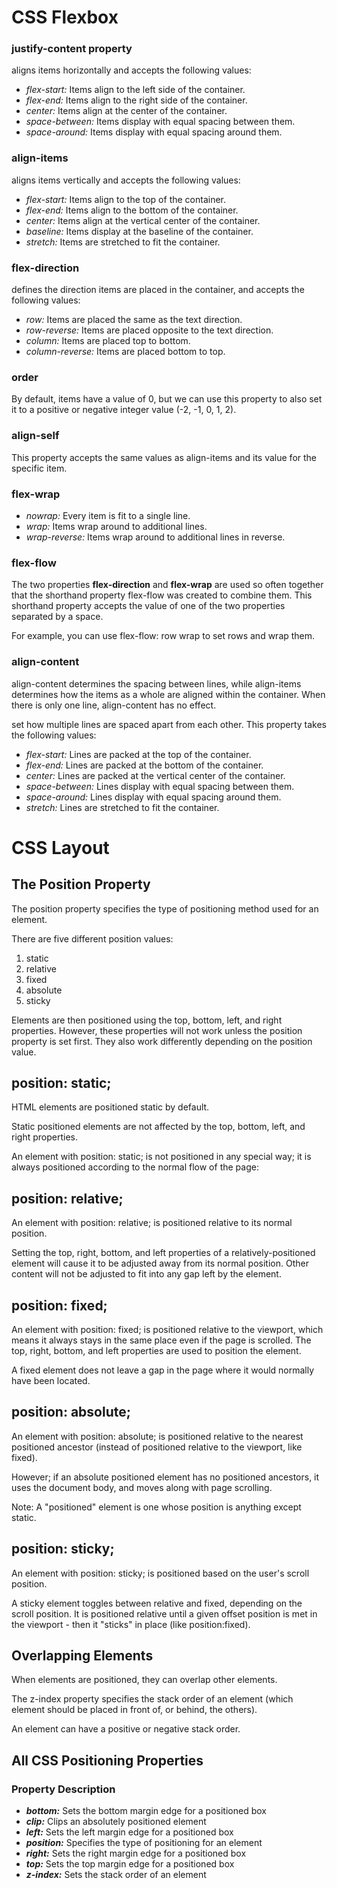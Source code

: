 # CSS Flexbox

### **justify-content property**

aligns items horizontally and accepts the following values:

- _flex-start:_ Items align to the left side of the container.
- _flex-end:_ Items align to the right side of the container.
- _center:_ Items align at the center of the container.
- _space-between:_ Items display with equal spacing between them.
- _space-around:_ Items display with equal spacing around them.

### **align-items**

aligns items vertically and accepts the following values:

- _flex-start:_ Items align to the top of the container.
- _flex-end:_ Items align to the bottom of the container.
- _center:_ Items align at the vertical center of the container.
- _baseline:_ Items display at the baseline of the container.
- _stretch:_ Items are stretched to fit the container.

### **flex-direction**

defines the direction items are placed in the container, and accepts the following values:

- _row:_ Items are placed the same as the text direction.
- _row-reverse:_ Items are placed opposite to the text direction.
- _column:_ Items are placed top to bottom.
- _column-reverse:_ Items are placed bottom to top.

### **order**

By default, items have a value of 0, but we can use this property to also set it to a positive or negative integer value (-2, -1, 0, 1, 2).

### **align-self**

This property accepts the same values as align-items and its value for the specific item.

### **flex-wrap**

- _nowrap:_ Every item is fit to a single line.
- _wrap:_ Items wrap around to additional lines.
- _wrap-reverse:_ Items wrap around to additional lines in reverse.

### **flex-flow**

The two properties **flex-direction** and **flex-wrap** are used so often together that the shorthand property flex-flow was created to combine them. This shorthand property accepts the value of one of the two properties separated by a space.

For example, you can use flex-flow: row wrap to set rows and wrap them.

### **align-content**

align-content determines the spacing between lines, while align-items determines how the items as a whole are aligned within the container. When there is only one line, align-content has no effect.

set how multiple lines are spaced apart from each other. This property takes the following values:

- _flex-start:_ Lines are packed at the top of the container.
- _flex-end:_ Lines are packed at the bottom of the container.
- _center:_ Lines are packed at the vertical center of the container.
- _space-between:_ Lines display with equal spacing between them.
- _space-around:_ Lines display with equal spacing around them.
- _stretch:_ Lines are stretched to fit the container.

# CSS Layout

## The Position Property

The position property specifies the type of positioning method used for an element.

There are five different position values:

1. static
2. relative
3. fixed
4. absolute
5. sticky

Elements are then positioned using the top, bottom, left, and right properties. However, these properties will not work unless the position property is set first. They also work differently depending on the position value.

## position: static;

HTML elements are positioned static by default.

Static positioned elements are not affected by the top, bottom, left, and right properties.

An element with position: static; is not positioned in any special way; it is always positioned according to the normal flow of the page:

## position: relative;

An element with position: relative; is positioned relative to its normal position.

Setting the top, right, bottom, and left properties of a relatively-positioned element will cause it to be adjusted away from its normal position. Other content will not be adjusted to fit into any gap left by the element.

## position: fixed;

An element with position: fixed; is positioned relative to the viewport, which means it always stays in the same place even if the page is scrolled. The top, right, bottom, and left properties are used to position the element.

A fixed element does not leave a gap in the page where it would normally have been located.

## position: absolute;

An element with position: absolute; is positioned relative to the nearest positioned ancestor (instead of positioned relative to the viewport, like fixed).

However; if an absolute positioned element has no positioned ancestors, it uses the document body, and moves along with page scrolling.

Note: A "positioned" element is one whose position is anything except static.

## position: sticky;

An element with position: sticky; is positioned based on the user's scroll position.

A sticky element toggles between relative and fixed, depending on the scroll position. It is positioned relative until a given offset position is met in the viewport - then it "sticks" in place (like position:fixed).

## Overlapping Elements

When elements are positioned, they can overlap other elements.

The z-index property specifies the stack order of an element (which element should be placed in front of, or behind, the others).

An element can have a positive or negative stack order.

## All CSS Positioning Properties

### Property Description

- _**bottom:**_ Sets the bottom margin edge for a positioned box
- _**clip:**_ Clips an absolutely positioned element
- _**left:**_ Sets the left margin edge for a positioned box
- _**position:**_ Specifies the type of positioning for an element
- _**right:**_ Sets the right margin edge for a positioned box
- _**top:**_ Sets the top margin edge for a positioned box
- _**z-index:**_ Sets the stack order of an element
